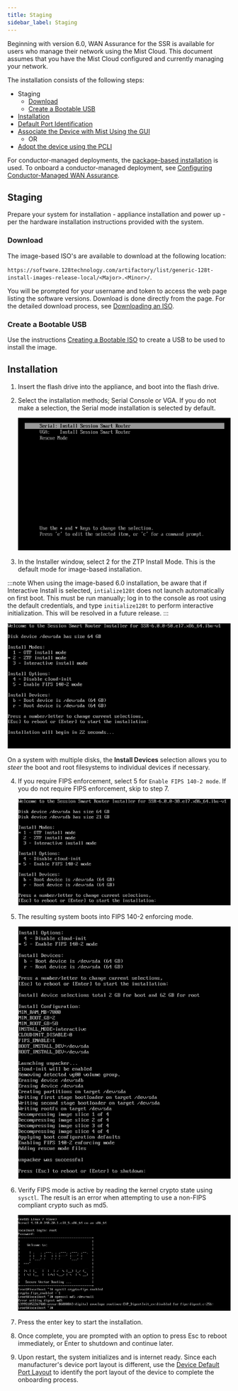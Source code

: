 ```yaml
---
title: Staging
sidebar_label: Staging
---
```


Beginning with version 6.0, WAN Assurance for the SSR is available for users who manage their network using the Mist Cloud. This document assumes that you have the Mist Cloud configured and currently managing your network. 

The installation consists of the following steps:
- Staging
	- [Download](#download)
	- [Create a Bootable USB](#create-a-bootable-usb)
- [Installation](#installation)
- [Default Port Identification](wan_onboarding_whitebox.md#device-default-port-identification)
- [Associate the Device with Mist Using the GUI](wan_onboarding_whitebox.md#associate-the-router-with-mist)
	- OR
- [Adopt the device using the PCLI](wan_onboarding_whitebox.md#adopt-the-router-from-the-ssr-pcli)

For conductor-managed deployments, the [package-based installation](intro_installation_bootable_media.md) is used. To onboard a conductor-managed deployment, see [Configuring Conductor-Managed WAN Assurance](config_wan_assurance.md).

## Staging

Prepare your system for installation - appliance installation and power up - per the hardware installation instructions provided with the system.

### Download 

The image-based ISO's are available to download at the following location:

`https://software.128technology.com/artifactory/list/generic-128t-install-images-release-local/<Major>.<Minor>/`. 

You will be prompted for your username and token to access the web page listing the software versions. Download is done directly from the page. For the detailed download process, see [Downloading an ISO](intro_downloading_iso.md#downloading-an-iso). 

### Create a Bootable USB

Use the instructions [Creating a Bootable ISO](intro_creating_bootable_usb.md) to create a USB to be used to install the image. 

## Installation 

1. Insert the flash drive into the appliance, and boot into the flash drive.
2. Select the installation methods; Serial Console or VGA. If you do not make a selection, the Serial mode installation is selected by default. 

	![Select Mode](/img/install_imagebased_1.png)

3. In the Installer window, select 2 for the ZTP Install Mode. This is the default mode for image-based installation.  

:::note
When using the image-based 6.0 installation, be aware that if Interactive Install is selected, `intialize128t` does not launch automatically on first boot. This must be run manually; log in to the console as root using the default credentials, and type `initialize128t` to perform interactive initialization. This will be resolved in a future release.
:::

![Select Install Mode](/img/install_imagebased_2.png)

On a system with multiple disks, the **Install Devices** selection allows you to _steer_ the boot and root filesystems to individual devices if necessary.

4. If you require FIPS enforcement, select 5 for `Enable FIPS 140-2 mode`. If you do not require FIPS enforcement, skip to step 7. 

	![Generated Menu](/img/60fips_install_1.png)

5. The resulting system boots into FIPS 140-2 enforcing mode. 

	![Boot](/img/60fips_install_2.png)

6. Verify FIPS mode is active by reading the kernel crypto state using `sysctl`. The result is an error when attempting to use a non-FIPS compliant crypto such as md5.
	
	![Error Message at bottom](/img/60fips_install_3.png)

7. Press the enter key to start the installation. 
8. Once complete, you are prompted with an option to press Esc to reboot immediately, or Enter to shutdown and continue later. 
9. Upon restart, the system initializes and is internet ready. Since each manufacturer's device port layout is different, use the [Device Default Port Layout](wan_onboarding_whitebox.md#device-default-port-identification) to identify the port layout of the device to complete the onboarding process.

